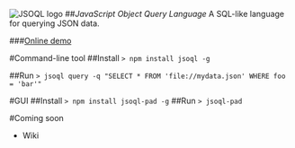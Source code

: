 ![JSOQL logo](https://raw.githubusercontent.com/tastott/jsoql/master/Images/jsoql-300-100.png)
##*JavaScript Object Query Language*
A SQL-like language for querying JSON data.

###[Online demo](http://tastott.github.io/jsoql/#/home?queryText=SELECT%0A%20%20%20%20*%20%0AFROM%20%0A%20%20%20%20'http:%2F%2F~%2FData%2Forders.json'%0A)

#Command-line tool
##Install
`> npm install jsoql -g`

##Run
`> jsoql query -q "SELECT * FROM 'file://mydata.json' WHERE foo = 'bar'"`

#GUI
##Install
`> npm install jsoql-pad -g`
##Run
`> jsoql-pad`

#Coming soon

* Wiki
